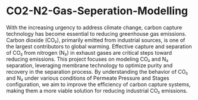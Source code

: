 # CO2-N2-Gas-Seperation-Modelling
With the increasing urgency to address climate change, carbon capture technology has become essential to reducing greenhouse gas emissions. Carbon dioxide (CO₂), primarily emitted from industrial sources, is one of the largest contributors to global warming. Effective capture and separation of CO₂ from nitrogen (N₂) in exhaust gases are critical steps toward reducing emissions. This project focuses on modeling CO₂ and N₂ separation, leveraging membrane technology to optimize purity and recovery in the separation process. By understanding the behavior of CO₂ and N₂ under various conditions of Permeate Pressure and Stages configuration, we aim to improve the efficiency of carbon capture systems, making them a more viable solution for reducing industrial CO₂ emissions.
